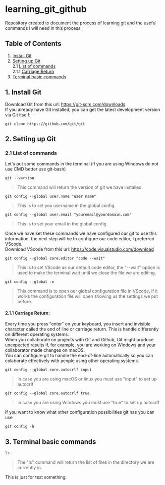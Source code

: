 # learning_git_github
Repository created to document the process of learning git and the useful commands i will need in this process
## Table of Contents
1. [Install Git ](#1-install-git)
2. [Setting up Git](#2-setting-up-git)  
2.1 [List of commands](#21-list-of-commands)    
2.1.1 [Carriage Return](#211-carriage-return)
3. [Terminal basic commands](#3-terminal-basic-commands)

## 1. Install Git
Download Git from this url: https://git-scm.com/downloads  
If you already have Git installed, you can get the latest development version via Git itself:
```
git clone https://github.com/git/git
```
## 2. Setting up Git
### 2.1 List of commands
Let's put some commands in the terminal (if you are using Windows do not use CMD better use git-bash)
```
git --version 
```
> This command will return the version of git we have installed.
```
git config --global user.name "user name"
```
> This is to set you username in the global config.
```
git config --global user.email "youremail@yourdomain.com"
```
> This is to set your email in the global config.

Once we have set these commands we have configured our git to use this information, the next step will be to configure our code editor, I preferred VScode.  
Download VScode from this url: https://code.visualstudio.com/download  
```
git config --global core.editor "code --wait"
```
> This is to set VScode as our default code editor, the "--wait" option is used to make the terminal wait until we close the file we are editing.
```
git config --global -e
```
> This command is to open our global configuration file in VScode, if it works the configuration file will open showing us the settings we put before.  

#### 2.1.1 Carriage Return:  
Every time you press "enter" on your keyboard, you insert and invisible character called the end of line or carriage return. This is handle differently on different operating systems.  
When you collaborate on projects with Git and Github, Git might produce unexpected results if, for example, you are working on Windows and your collaborator made changes on macOS.  
You can configure git to handle the end-of-line automatically so you can colaborate effectively with people using other operating systems.  

```
git config --global core.autocrlf input
```
> In case you are using macOS or linux you must use "input" to set up autocrlf
```
git config --global core.autocrlf true
```
> In case you are using Windows you must use "true" to set up autocrlf  

If you want to know what other configuration possibilities git has you can use
```
git config -h
```

## 3. Terminal basic commands
```
ls
```
> The "ls" command will return the list of files in the directory we are currently in.

This is just for test something.
